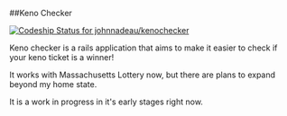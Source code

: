 ##Keno Checker

[ ![Codeship Status for johnnadeau/kenochecker](https://codeship.com/projects/192a0330-b1b3-0132-e195-32bd639983ea/status?branch=master)](https://codeship.com/projects/69894)

Keno checker is a rails application that aims to make it easier to check if
your keno ticket is a winner!

It works with Massachusetts Lottery now, but there are plans to expand beyond
my home state.

It is a work in progress in it's early stages right now.
